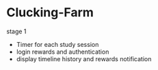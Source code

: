 # Clucking-Farm
stage 1
- Timer for each study session
- login rewards and authentication
- display timeline history and rewards notification

